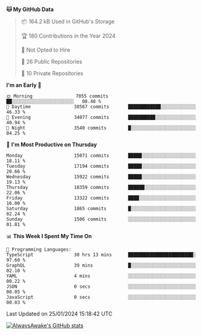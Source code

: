 <!--START_SECTION:waka-->
**🐱 My GitHub Data** 

> 📦 164.2 kB Used in GitHub's Storage 
 > 
> 🏆 180 Contributions in the Year 2024
 > 
> 🚫 Not Opted to Hire
 > 
> 📜 26 Public Repositories 
 > 
> 🔑 10 Private Repositories 
 > 
**I'm an Early 🐤** 

```text
🌞 Morning                7055 commits        ██░░░░░░░░░░░░░░░░░░░░░░░   08.48 % 
🌆 Daytime                38567 commits       ████████████░░░░░░░░░░░░░   46.33 % 
🌃 Evening                34077 commits       ██████████░░░░░░░░░░░░░░░   40.94 % 
🌙 Night                  3540 commits        █░░░░░░░░░░░░░░░░░░░░░░░░   04.25 % 
```
📅 **I'm Most Productive on Thursday** 

```text
Monday                   15071 commits       █████░░░░░░░░░░░░░░░░░░░░   18.11 % 
Tuesday                  17194 commits       █████░░░░░░░░░░░░░░░░░░░░   20.66 % 
Wednesday                15922 commits       █████░░░░░░░░░░░░░░░░░░░░   19.13 % 
Thursday                 18359 commits       ██████░░░░░░░░░░░░░░░░░░░   22.06 % 
Friday                   13322 commits       ████░░░░░░░░░░░░░░░░░░░░░   16.00 % 
Saturday                 1865 commits        █░░░░░░░░░░░░░░░░░░░░░░░░   02.24 % 
Sunday                   1506 commits        ░░░░░░░░░░░░░░░░░░░░░░░░░   01.81 % 
```


📊 **This Week I Spent My Time On** 

```text
💬 Programming Languages: 
TypeScript               30 hrs 13 mins      ████████████████████████░   97.60 % 
GraphQL                  39 mins             █░░░░░░░░░░░░░░░░░░░░░░░░   02.10 % 
YAML                     4 mins              ░░░░░░░░░░░░░░░░░░░░░░░░░   00.22 % 
JSON                     0 secs              ░░░░░░░░░░░░░░░░░░░░░░░░░   00.05 % 
JavaScript               0 secs              ░░░░░░░░░░░░░░░░░░░░░░░░░   00.03 % 
```


 Last Updated on 25/01/2024 15:18:42 UTC
<!--END_SECTION:waka-->

[![AlwaysAwake's GitHub stats](https://github-readme-stats.vercel.app/api?username=AlwaysAwake&show_icons=true&theme=github_dark&count_private=true)](https://github.com/AlwaysAwake/AlwaysAwake)
